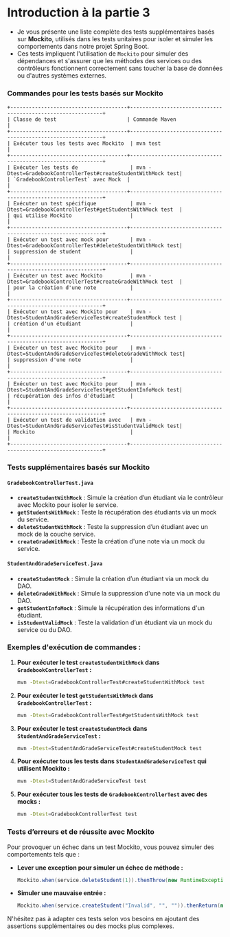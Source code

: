 # Introduction à la partie 3

- Je vous présente une liste complète des tests supplémentaires basés sur **Mockito**, utilisés dans les tests unitaires pour isoler et simuler les comportements dans notre projet Spring Boot. 
- Ces tests impliquent l'utilisation de `Mockito` pour simuler des dépendances et s'assurer que les méthodes des services ou des contrôleurs fonctionnent correctement sans toucher la base de données ou d'autres systèmes externes.

### Commandes pour les tests basés sur Mockito

```plaintext
+--------------------------------------+-------------------------------------------------------------+
| Classe de test                       | Commande Maven                                              |
+--------------------------------------+-------------------------------------------------------------+
| Exécuter tous les tests avec Mockito  | mvn test                                                    |
+--------------------------------------+-------------------------------------------------------------+
| Exécuter les tests de                 | mvn -Dtest=GradebookControllerTest#createStudentWithMock test|
| `GradebookControllerTest` avec Mock  |                                                             |
+--------------------------------------+-------------------------------------------------------------+
| Exécuter un test spécifique           | mvn -Dtest=GradebookControllerTest#getStudentsWithMock test  |
| qui utilise Mockito                   |                                                             |
+--------------------------------------+-------------------------------------------------------------+
| Exécuter un test avec mock pour       | mvn -Dtest=GradebookControllerTest#deleteStudentWithMock test|
| suppression de student                |                                                             |
+--------------------------------------+-------------------------------------------------------------+
| Exécuter un test avec Mockito         | mvn -Dtest=GradebookControllerTest#createGradeWithMock test  |
| pour la création d'une note           |                                                             |
+--------------------------------------+-------------------------------------------------------------+
| Exécuter un test avec Mockito pour    | mvn -Dtest=StudentAndGradeServiceTest#createStudentMock test |
| création d'un étudiant                |                                                             |
+--------------------------------------+-------------------------------------------------------------+
| Exécuter un test avec Mockito pour    | mvn -Dtest=StudentAndGradeServiceTest#deleteGradeWithMock test|
| suppression d'une note                |                                                             |
+--------------------------------------+-------------------------------------------------------------+
| Exécuter un test avec Mockito pour    | mvn -Dtest=StudentAndGradeServiceTest#getStudentInfoMock test|
| récupération des infos d'étudiant     |                                                             |
+--------------------------------------+-------------------------------------------------------------+
| Exécuter un test de validation avec   | mvn -Dtest=StudentAndGradeServiceTest#isStudentValidMock test|
| Mockito                               |                                                             |
+--------------------------------------+-------------------------------------------------------------+
```

### Tests supplémentaires basés sur Mockito

#### `GradebookControllerTest.java`
- **`createStudentWithMock`** : Simule la création d’un étudiant via le contrôleur avec Mockito pour isoler le service.
- **`getStudentsWithMock`** : Teste la récupération des étudiants via un mock du service.
- **`deleteStudentWithMock`** : Teste la suppression d’un étudiant avec un mock de la couche service.
- **`createGradeWithMock`** : Teste la création d'une note via un mock du service.

#### `StudentAndGradeServiceTest.java`
- **`createStudentMock`** : Simule la création d’un étudiant via un mock du DAO.
- **`deleteGradeWithMock`** : Simule la suppression d'une note via un mock du DAO.
- **`getStudentInfoMock`** : Simule la récupération des informations d'un étudiant.
- **`isStudentValidMock`** : Teste la validation d’un étudiant via un mock du service ou du DAO.

### Exemples d'exécution de commandes :

1. **Pour exécuter le test `createStudentWithMock` dans `GradebookControllerTest` :**
   ```bash
   mvn -Dtest=GradebookControllerTest#createStudentWithMock test
   ```

2. **Pour exécuter le test `getStudentsWithMock` dans `GradebookControllerTest` :**
   ```bash
   mvn -Dtest=GradebookControllerTest#getStudentsWithMock test
   ```

3. **Pour exécuter le test `createStudentMock` dans `StudentAndGradeServiceTest` :**
   ```bash
   mvn -Dtest=StudentAndGradeServiceTest#createStudentMock test
   ```

4. **Pour exécuter tous les tests dans `StudentAndGradeServiceTest` qui utilisent Mockito :**
   ```bash
   mvn -Dtest=StudentAndGradeServiceTest test
   ```

5. **Pour exécuter tous les tests de `GradebookControllerTest` avec des mocks :**
   ```bash
   mvn -Dtest=GradebookControllerTest test
   ```

### Tests d’erreurs et de réussite avec Mockito
Pour provoquer un échec dans un test Mockito, vous pouvez simuler des comportements tels que :

- **Lever une exception pour simuler un échec de méthode :**
   ```java
   Mockito.when(service.deleteStudent(1)).thenThrow(new RuntimeException("Erreur suppression"));
   ```

- **Simuler une mauvaise entrée :**
   ```java
   Mockito.when(service.createStudent("Invalid", "", "")).thenReturn(null);
   ```

N'hésitez pas à adapter ces tests selon vos besoins en ajoutant des assertions supplémentaires ou des mocks plus complexes. 
